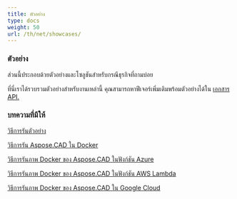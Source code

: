 ```yaml
---
title: ตัวอย่าง
type: docs
weight: 50
url: /th/net/showcases/
---
```


### **ตัวอย่าง**
ส่วนนี้ประกอบด้วยตัวอย่างและโซลูชันสำหรับกรณีธุรกิจที่ถามบ่อย

ที่นี่เราได้รวบรวมตัวอย่างสำหรับงานเหล่านี้ คุณสามารถหาฟีเจอร์เพิ่มเติมพร้อมตัวอย่างได้ใน [เอกสาร API.](https://apireference.aspose.com/cad/net)
### **บทความที่มีให้**

[วิธีการรันตัวอย่าง](/th/cad/net/how-to-run-the-examples/)

[วิธีการรัน Aspose.CAD ใน Docker](/th/cad/net/how-to-run-aspose-cad-in-docker/)

[วิธีการรันภาพ Docker ของ Aspose.CAD ในฟังก์ชัน Azure](/th/cad/net/how-to-run-aspose-cad-docker-image-in-azure-function/) 

[วิธีการรันภาพ Docker ของ Aspose.CAD ในฟังก์ชัน AWS Lambda](/th/cad/net/how-to-run-aspose-cad-docker-image-in-aws-lambda-function/)

[วิธีการรันภาพ Docker ของ Aspose.CAD ใน Google Cloud](/th/cad/net/how-to-run-aspose-cad-docker-image-in-google-cloud/)

